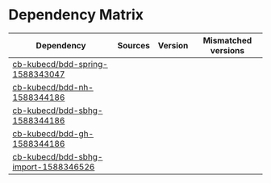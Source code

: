 # Dependency Matrix

Dependency | Sources | Version | Mismatched versions
---------- | ------- | ------- | -------------------
[cb-kubecd/bdd-spring-1588343047](https://github.com/cb-kubecd/bdd-spring-1588343047.git) |  | []() | 
[cb-kubecd/bdd-nh-1588344186](https://github.com/cb-kubecd/bdd-nh-1588344186.git) |  | []() | 
[cb-kubecd/bdd-sbhg-1588344186](https://github.com/cb-kubecd/bdd-sbhg-1588344186.git) |  | []() | 
[cb-kubecd/bdd-gh-1588344186](https://github.com/cb-kubecd/bdd-gh-1588344186.git) |  | []() | 
[cb-kubecd/bdd-sbhg-import-1588346526](https://github.com/cb-kubecd/bdd-sbhg-import-1588346526.git) |  | []() | 
